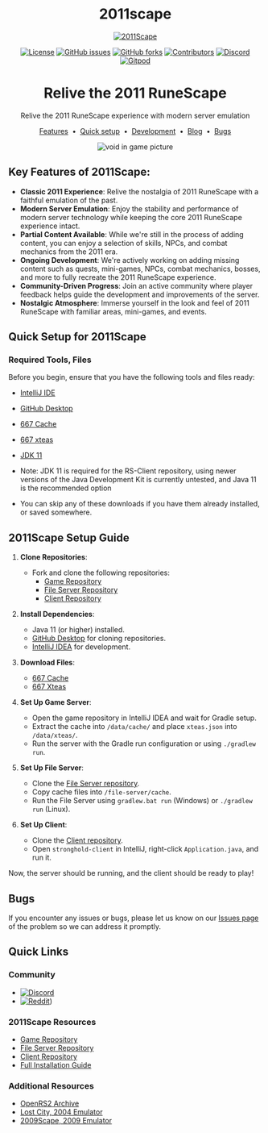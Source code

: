 <div align="center">
<h1>2011scape</h1>
<a href="https://github.com/2011Scape/game">
  <img src="https://i.imgur.com/IKFkP0S.jpeg" alt="2011Scape">
</a>

[![License](https://img.shields.io/badge/license-ISC-blue?style=for-the-badge&logo=open-source-initiative&logoColor=white)](https://opensource.org/licenses/ISC)
[![GitHub issues](https://img.shields.io/github/issues/2011Scape/game?style=for-the-badge&label=Issues%20%E2%9A%A0%EF%B8%8F&color=gold)](https://github.com/2011Scape/game/issues)
[![GitHub forks](https://img.shields.io/github/forks/2011Scape/game?style=for-the-badge&logo=github&logoColor=white)](https://github.com/2011Scape/game/forks)
[![Contributors](https://img.shields.io/github/contributors/2011Scape/game?style=for-the-badge&logo=github&color=darkgreen)](https://github.com/2011Scape/game/graphs/contributors)
[![Discord](https://img.shields.io/discord/1055304546521469019?label=chat&logo=discord&logoColor=white&style=for-the-badge&color=5865F2)](https://discord.gg/jDbBAKjhxh)
[![Gitpod](https://img.shields.io/badge/Gitpod-orange?style=for-the-badge&logo=gitpod&logoColor=white)](https://gitpod.io/#https://github.com/2011Scape/game)

<h1>Relive the 2011 RuneScape</h1>

<p>Relive the 2011 RuneScape experience with modern server emulation</p>

<a href="">Features</a> &nbsp;&bull;&nbsp;
<a href="https://github.com/2011Scape/game?tab=readme-ov-file#quick-links">Quick setup</a> &nbsp;&bull;&nbsp;
<a href="">Development</a> &nbsp;&bull;&nbsp;
<a href="https://rune-server.org/threads/667-2011scape-an-emulation-of-runescape-in-2011-powered-by-rsmod.706352/" target="_blank">Blog</a> &nbsp;&bull;&nbsp;
<a href="https://github.com/2011Scape/game/issues">Bugs</a>

![void in game picture](https://i.imgur.com/TNXa63G.png)

</div>

## Key Features of 2011Scape:

- **Classic 2011 Experience**: Relive the nostalgia of 2011 RuneScape with a faithful emulation of the past.
- **Modern Server Emulation**: Enjoy the stability and performance of modern server technology while keeping the core 2011 RuneScape experience intact.
- **Partial Content Available**: While we're still in the process of adding content, you can enjoy a selection of skills, NPCs, and combat mechanics from the 2011 era.
- **Ongoing Development**: We're actively working on adding missing content such as quests, mini-games, NPCs, combat mechanics, bosses, and more to fully recreate the 2011 RuneScape experience.
- **Community-Driven Progress**: Join an active community where player feedback helps guide the development and improvements of the server.
- **Nostalgic Atmosphere**: Immerse yourself in the look and feel of 2011 RuneScape with familiar areas, mini-games, and events.


## Quick Setup for 2011Scape

### Required Tools, Files

Before you begin, ensure that you have the following tools and files ready:

- [IntelliJ IDE](https://www.jetbrains.com/idea/download/)
- [GitHub Desktop](https://desktop.github.com/)
- [667 Cache](https://archive.openrs2.org/caches/runescape/278/disk.zip)
- [667 xteas](https://github.com/2011Scape/installation-guide/releases/download/v1.0/xteas.json)
- [JDK 11](https://www.techspot.com/downloads/5553-java-jdk.html)

- Note: JDK 11 is required for the RS-Client repository, using newer versions of the Java Development Kit is currently untested, and Java 11 is the recommended option
- You can skip any of these downloads if you have them already installed, or saved somewhere.

## 2011Scape Setup Guide

1. **Clone Repositories**:
   - Fork and clone the following repositories:
     - [Game Repository](https://github.com/2011Scape/2011Scape)
     - [File Server Repository](https://github.com/2011Scape/file-server)
     - [Client Repository](https://github.com/2011Scape/stronghold-client)

2. **Install Dependencies**:
   - Java 11 (or higher) installed.
   - [GitHub Desktop](https://desktop.github.com/) for cloning repositories.
   - [IntelliJ IDEA](https://www.jetbrains.com/idea/) for development.

3. **Download Files**:
   - [667 Cache](https://archive.openrs2.org/caches/runescape/278/disk.zip)
   - [667 Xteas](https://github.com/2011Scape/installation-guide/releases/download/v1.0/xteas.json)

4. **Set Up Game Server**:
   - Open the game repository in IntelliJ IDEA and wait for Gradle setup.
   - Extract the cache into `/data/cache/` and place `xteas.json` into `/data/xteas/`.
   - Run the server with the Gradle run configuration or using `./gradlew run`.

5. **Set Up File Server**:
   - Clone the [File Server repository](https://github.com/2011Scape/file-server).
   - Copy cache files into `/file-server/cache`.
   - Run the File Server using `gradlew.bat run` (Windows) or `./gradlew run` (Linux).

6. **Set Up Client**:
   - Clone the [Client repository](https://github.com/2011Scape/stronghold-client).
   - Open `stronghold-client` in IntelliJ, right-click `Application.java`, and run it.

Now, the server should be running, and the client should be ready to play!

## Bugs

If you encounter any issues or bugs, please let us know on our [Issues page](https://github.com/2011Scape/game/issues) of the problem so we can address it promptly.

## Quick Links

### Community
- [![Discord](https://img.shields.io/badge/Discord%20%20-blue?style=for-the-badge&logo=discord&logoColor=white)](https://discord.gg/jDbBAKjhxh)
- [![Reddit](https://img.shields.io/badge/Reddit%20%20-red?style=for-the-badge&logo=reddit&logoColor=white)](https://www.reddit.com/r/2011scape/))

### 2011Scape Resources
- [Game Repository](https://github.com/2011Scape/game)
- [File Server Repository](https://github.com/2011Scape/file-server)
- [Client Repository](https://github.com/2011Scape/2011scape-client)
- [Full Installation Guide](https://github.com/2011Scape/installation-guide)

### Additional Resources
- [OpenRS2 Archive](https://archive.openrs2.org/)
- [Lost City, 2004 Emulator](https://discord.gg/hN3tHUmZEN)
- [2009Scape, 2009 Emulator](https://2009scape.org)
